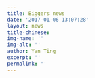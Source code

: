```yaml
---
title: Biggers news
date: '2017-01-06 13:07:28'
layout: news
title-chinese: 
img-name: ''
img-alt: ''
author: Yan Ting
excerpt: ''
permalink: ''
---
```

